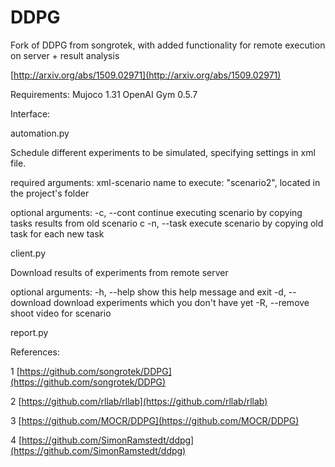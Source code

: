 # DDPG

Fork of DDPG from songrotek, with added functionality for remote execution on server + result analysis

[http://arxiv.org/abs/1509.02971](http://arxiv.org/abs/1509.02971)


Requirements:
Mujoco 1.31
OpenAI Gym 0.5.7


Interface:

automation.py

Schedule different experiments to be simulated, specifying settings in xml file.

required arguments:
  xml-scenario name to execute: "scenario2", located in the project's folder

optional arguments:
  -c, --cont      continue executing scenario by copying tasks results from old scenario c
  -n, --task      execute scenario by copying old task for each new task

client.py 

Download results of experiments from remote server 

optional arguments:
  -h, --help      show this help message and exit
  -d, --download  download experiments which you don't have yet
  -R, --remove    shoot video for scenario


report.py









References:

1 [https://github.com/songrotek/DDPG](https://github.com/songrotek/DDPG)

2 [https://github.com/rllab/rllab](https://github.com/rllab/rllab)

3 [https://github.com/MOCR/DDPG](https://github.com/MOCR/DDPG)

4 [https://github.com/SimonRamstedt/ddpg](https://github.com/SimonRamstedt/ddpg)




